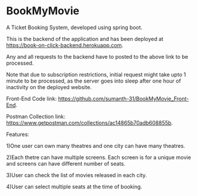 # BookMyMovie
A Ticket Booking System, developed using spring boot.


This is the backend of the application and has been deployed at https://book-on-click-backend.herokuapp.com.


Any and all requests to the backend have to posted to the above link to be processed.


Note that due to subscription restrictions, initial request might take upto 1 minute to be processed, as the server goes into sleep after one hour of inactivity on the deployed website.

Front-End Code link: https://github.com/sumanth-31/BookMyMovie_Front-End.

Postman Collection link: https://www.getpostman.com/collections/ac14865b70adb608855b.

Features:

1)One user can own many theatres and one city can have many theatres.

2)Each thetre can have multiple screens. Each screen is for a unique movie and screens can have different number of seats.

3)User can check the list of movies released in each city.

4)User can select multiple seats at the time of booking.

